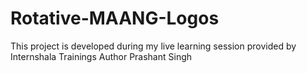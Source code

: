 # Rotative-MAANG-Logos
This project is developed during my live learning session provided by Internshala Trainings Author Prashant Singh
